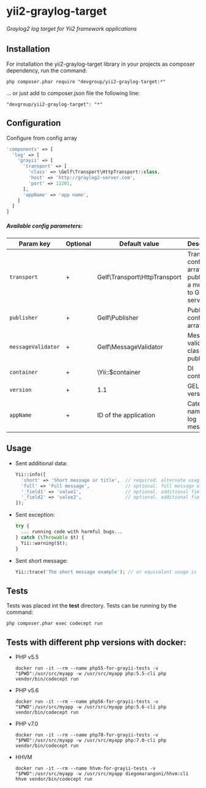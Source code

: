 yii2-graylog-target
===

###### Graylog2 log target for Yii2 framework applications

## Installation

For installation the yii2-graylog-target library in your projects as composer dependency,
run the command: 

`php composer.phar require "devgroup/yii2-graylog-target:*"`

... or just add to composer.json file the following line:

```text
"devgroup/yii2-graylog-target": "*"
```

## Configuration

Configure from config array

```php
'components' => [
  'log' => [
    'grayii' => [
      'transport' => [
        'class' => \Gelf\Transport\HttpTransport::class,
        'host' => 'http://graylog2-server.com',
        'port' => 12201,
      ],
      'appName' => 'app name',
    ]
  ]
]
```

##### Available config parameters:

**Param key**|**Optional**|**Default value**|**Description**
-------------|------------|-----------------|---------------
`transport`|+|Gelf\Transport\HttpTransport|Transport config array for publishing a message to Graylog2 server
`publisher`|+|Gelf\Publisher|Publisher config array
`messageValidator`|+|Gelf\MessageValidator|Message validator class for publisher
`container`|+|\Yii::$container|DI container
`version`|+|1.1|GELF spec version
`appName`|+|ID of the application|Category name for log message

## Usage

- Sent additional data:

  ```php
  Yii::info([
    'short' => 'Short message or title',  // required. alternate usage variant: `Short message or title` (without a key 'short', but first item in array)
    'full' => 'Full message',             // optional. full message of log. For example, may be a stack trace as string or other detalized message
    '_field1' => 'value1',                // optional. additional field starts with '_' symbol
    '_field2' => 'value2',                // optional. additional field starts with '_' symbol
  ]);
  ```

- Sent exception:

  ```php
  try {
    ... running code with harmful bugs...
  } catch (\Throwable $t) {
    Yii::warning($t);
  }
  ```
- Sent short message:

  ```php
  Yii::trace('The short message example'); // or equivalent usage is Yii::trace(['The short message example']);
  ```

## Tests

Tests was placed int the **test** directory. Tests can be running by the command:

`php composer.phar exec codecept run`

## Tests with different php versions with docker:

- PHP v5.5

    `docker run -it --rm --name php55-for-grayii-tests -v "$PWD":/usr/src/myapp -w /usr/src/myapp php:5.5-cli php vendor/bin/codecept run`

- PHP v5.6

    `docker run -it --rm --name php56-for-grayii-tests -v "$PWD":/usr/src/myapp -w /usr/src/myapp php:5.6-cli php vendor/bin/codecept run`

- PHP v7.0

    `docker run -it --rm --name php70-for-grayii-tests -v "$PWD":/usr/src/myapp -w /usr/src/myapp php:7.0-cli php vendor/bin/codecept run`

- HHVM

    `docker run -it --rm --name hhvm-for-grayii-tests -v "$PWD":/usr/src/myapp -w /usr/src/myapp diegomarangoni/hhvm:cli hhvm vendor/bin/codecept run`
